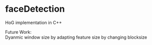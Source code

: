 # faceDetection

HoG implementation in C++ <br>

Future Work: <br>
Dyanmic window size by adapting feature size by changing blocksize <br>
 
